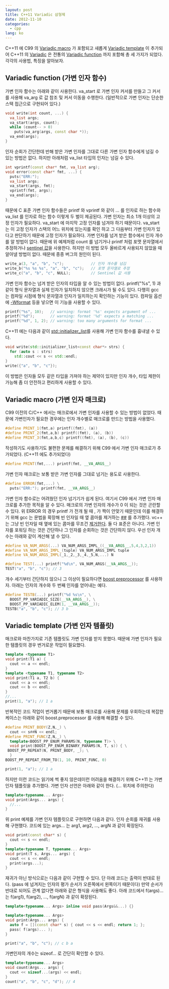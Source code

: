 ```yaml
---
layout: post
title: C++11 Variadic 삼형제
date: 2012-11-10
categories:
  - cpp
lang: ko
---
```


C++11 에 C99 의 [Variadic macro](http://en.wikipedia.org/wiki/Variadic_macro) 가
포함되고 새롭게 [Variadic template](http://en.wikipedia.org/wiki/Variadic_templates) 이
추가되어 C++11 의 [Variadic](http://en.wiktionary.org/wiki/variadic) 은
전통의 [Variadic function](http://en.wikipedia.org/wiki/Variadic_function) 까지
포함해 총 세 가지가 되었다.
각각의 사용법, 특징을 알아보자.

## Variadic function (가변 인자 함수)

가변 인자 함수는 아래와 같이 사용한다. va_start 로 가변 인자 커서를 만들고
그 커서를 사용해 va_arg 로 값 참조 및 커서 이동을 수행한다.
(일반적으로 가변 인자는 단순한 스택 접근으로 구현되어 있다.)

```cpp
void write(int count, ...) {
  va_list args;
  va_start(args, count);
  while (count-- > 0)
    puts(va_arg(args, const char *));
  va_end(args);
}
```

인자 순회가 간단한데 반해 받은 가변 인자를 그대로 다른 가변 인자 함수에게 넘길 수 있는 방법은 없다.
하지만 아래처럼 va_list 타입의 인자는 넘길 수 있다.

```cpp
int vprintf(const char* fmt, va_list arg);
void error(const char* fmt, ...) {
  puts("ERR:");
  va_list args;
  va_start(args, fmt);
  vprintf(fmt, args);
  va_end(args);
}
```

때문에 C 표준 가변 인자 함수들은 printf 와 vprintf 와 같이 ... 를 인자로 하는 함수와
va_list 를 인자로 하는 함수 이렇게 두 벌이 제공된다.
가변 인자는 최소 1개 이상의 고정 인자가 필요하다.
va_start 에 마지막 고정 인자를 넘겨야 하기 때문이다.
va_start 는 이 고정 인자가 스택의 어느 위치에 있는지를 확인 하고 그 다음부터
가변 인자가 있다고 판단하기 때문에 고정 인자가 필요하다.
가변 인자를 넘겨 받은 함수에서 인자 개수를 알 방법이 없다.
때문에 위 예제처럼 count 를 넘기거나 printf 처럼 포맷 문자열에서 추정하거나
[sentinel 값](http://en.wikipedia.org/wiki/Sentinel_value)을 사용한다.
하지만 이 방법 모두 올바르게 사용되지 않았을 때 알아낼 방법이 없다.
때문에 종종 버그의 원인이 된다.

```cpp
write_a(3, "a", "b", "c");            // 인자 개수를 넘김
write_b("%s %s %s", "a", "b", "c");   // 포맷 문자열로 추정
write_c("a", "b", "c", NULL);         // Sentinel 값 사용
```

가변 인자 함수는 넘겨 받은 인자의 타입을 알 수 있는 방법이 없다.
printf("%s", 1) 과 같이 형식 문자열과 실제 인자가 일치하지 않으면 크래시가 될 수도 있다.
다행히 gcc 는 컴파일 시점에 형식 문자열과 인자가 일치하는지 확인하는 기능이 있다.
컴파일 옵션에 [-Wformat](http://gcc.gnu.org/onlinedocs/gcc-4.7.2/gcc/Warning-Options.html) 등을
넣으면 이 기능을 사용할 수 있다.

```cpp
printf("%s", 10);   // warning: format '%s' expects argument of ...
printf("%d");       // warning: format '%d' expects a matching ...
printf("%d", 1, 2); // warning: too many arguments for format ...
```

C++11 에는 다음과 같이 [std::initializer_list](http://en.cppreference.com/w/cpp/utility/initializer_list)를
사용해 가변 인자 함수를 흉내낼 수 있다. 

```cpp
void write(std::initializer_list<const char*> strs) {
  for (auto s : strs)
    std::cout << s << std::endl;
}
write({"a", "b", "c"});
```

이 방법은 인자들 모두 같은 타입을 가져야 하는 제약이 있지만 인자 개수,
타입 제한이 가능해 좀 더 안전하고 편리하게 사용할 수 있다.

## Variadic macro (가변 인자 매크로)

C99 이전의 C/C++ 에서는 매크로에서 가변 인자를 사용할 수 있는 방법이 없었다.
때문에 가변인자가 필요한 경우에는 인자 개수별로 매크로를 만드는 방법을 사용했다.

```cpp
#define PRINT_1(fmt,a) printf((fmt), (a))
#define PRINT_2(fmt,a,b) printf((fmt), (a), (b))
#define PRINT_3(fmt,a,b,c) printf((fmt), (a), (b), (c))
```

작성하기도 사용하기도 불편한 문제를 해결하기 위해 C99 에서 가변 인자 매크로가 추가되었다.
(C++11 에도 추가되었다)

```cpp
#define PRINT(fmt,...) printf(fmt, __VA_ARGS__)
```

가변 인자 매크로는 보통 받은 가변 인자를 그대로 넘기는 용도로 사용한다.

```cpp
#define ERROR(fmt,...) \
  puts("ERR:"); printf(fmt, __VA_ARGS__)
```

가변 인자 함수로는 어려웠던 인자 넘기기가 쉽게 된다.
여기서 C99 에서 가변 인자 매크로를 추가한 목적을 알 수 있다.
매크로의 가변 인자의 개수가 0 이 되는 것은 곤란할 수 있다.
위 ERROR 의 경우 printf 가 전개 될 때 , 가 짝이 안맞기 때문인데
이를 해결하기 위해 gcc 는 문법을 확장해 빈 인자일 때 옆 콤마를 제거하는 [\#\#](http://gcc.gnu.org/onlinedocs/gcc-4.7.0/cpp/Variadic-Macros.html#Variadic-Macros) 를 추가했다.
vc++ 는 그냥 빈 인자일 때 옆에 있는 콤마를 무조건 [제거한다](http://msdn.microsoft.com/en-us/library/ms177415.aspx).
둘 다 표준은 아니다.
가변 인자를 포워딩 하는 것은 간단하나 그 인자를 순회하는 것은 간단하지 않다.
우선 인자 개수는 아래와 같이 계산해 낼 수 있다.

```cpp
#define VA_NUM_ARGS(...) VA_NUM_ARGS_IMPL_((__VA_ARGS__,5,4,3,2,1))
#define VA_NUM_ARGS_IMPL_(tuple) VA_NUM_ARGS_IMPL tuple
#define VA_NUM_ARGS_IMPL(_1,_2,_3,_4,_5,N,...) N

#define TEST(...) printf("%d\n", VA_NUM_ARGS(__VA_ARGS__));
TEST("a", "b", "c"); // 3
```

개수 세기부터 간단하지 않으니 그 이상이 필요하다면
[boost preprocessor](http://www.boost.org/doc/libs/1_52_0/libs/preprocessor/doc/index.html) 를 사용하자.
아래는 인자의 개수와 두 번째 인자를 얻어내는 예다.

```cpp
#define TESTB(...) printf("%d %s\n", \
  BOOST_PP_VARIADIC_SIZE(__VA_ARGS__), \
  BOOST_PP_VARIADIC_ELEM(1, __VA_ARGS__));
TESTB("a", "b", "c"); // 3 b
```

## Variadic template (가변 인자 템플릿)

매크로와 마찬가지로 기존 템플릿도 가변 인자를 받지 못했다.
때문에 가변 인자가 필요한 템플릿의 경우 번거로운 작업이 필요했다.

```cpp
template <typename T1>
void print(T1 a) {
  cout << a << endl;
}
template <typename T1, typename T2>
void print(T1 a, T2 b) {
  cout << a << endl;
  cout << b << endl;
}
//...
print(1, "a"); // 1 a
```

반복적인 코드 작업이 번거롭기 때문에 보통 매크로를 사용해 문제를 우회하는데
복잡한 케이스는 아래와 같이 boost.preprocessor 를 사용해 해결할 수 있다.

```cpp
#define PRINT_BODY(Z,N,_) \
  cout << s##N << endl;
#define PRINT_FUNC(Z,N,_) \
  template<BOOST_PP_ENUM_PARAMS(N, typename T)> \
  void print(BOOST_PP_ENUM_BINARY_PARAMS(N, T, s)) { \
 BOOST_PP_REPEAT(N, PRINT_BODY, _); \
  }
BOOST_PP_REPEAT_FROM_TO(1, 10, PRINT_FUNC, 0)

print(1, "a"); // 1 a
```

하지만 이런 코드는 읽기에 썩 좋지 않은데이런 어려움을 해결하기 위해 C++11 는 가변 인자 템플릿을 추가했다.
가변 인자 선언은 아래와 같이 한다. (... 위치에 주의한다)

```cpp
template<typename... Args>
void print(Args... args) {
  //...
}
```

위 print 예제를 가변 인자 템플릿으로 구현하면 다음과 같다.
인자 순회를 재귀를 사용해 구현했다.
코드에 있는 args... 는 arg1, arg2, ..., argN 과 같이 확장된다.

```cpp
void print(const char* s) {
  cout << s << endl;
}
template<typename T, typename... Args>
void print(T s, Args... args) {
  cout << s << endl;
  print(args...);
}
```

재귀가 아닌 방식으로는 다음과 같이 구현할 수 있다.
단 아래 코드는 출력이 반대로 된다.
(pass 에 넘겨지는 인자의 평가 순서가 오른쪽에서 왼쪽이기 때문이다)
만약 순서가 반대로 되어도 관계 없다면 아래와 같은 형식을 사용해도 좋다.
아래 코드에서 f(args)... 는 f(arg1), f(arg2), ..., f(argN) 과 같이 확장된다.

```cpp
template<typename... Args> inline void pass(Args&&...) {}

template<typename... Args>
void print(Args... args) {
  auto f = [](const char* s) { cout << s << endl; return 1; };
  pass( f(args)... );
}

print("a", "b", "c"); // c b a
```

가변인자의 개수는 sizeof... 로 간단히 확인할 수 있다.
```cpp
template<typename... Args>
void count(Args... args) {
  cout << sizeof...(args) << endl;
}
count("a", "b", "c", "d"); // 4
```
